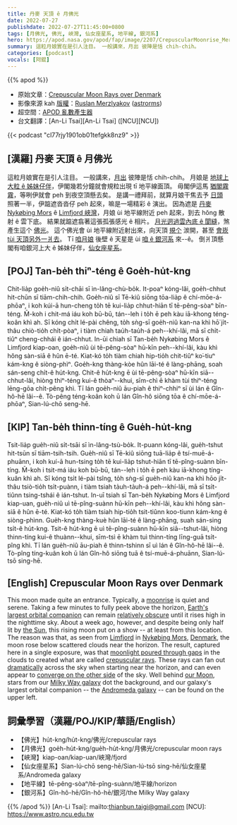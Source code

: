 ```yaml
---
title: 丹麥 天頂 ê 月佛光
date: 2022-07-27
publishdate: 2022-07-27T11:45:00+0800
tags: [月佛光, 佛光, 峽灣, 仙女座星系, 地平線, 銀河系]
hero: https://apod.nasa.gov/apod/fap/image/2207/CrepuscularMoonrise_Merzyakov_960_annotated.jpg
summary: 這粒月娘實在是引人注目。 一般講來，月出 彼陣是恬 chih-chih。
categories: [podcast]
vocals: [阿錕]
---
```


{{% apod %}}

- 原始文章：[Crepuscular Moon Rays over Denmark](https://apod.nasa.gov/apod/ap220727.html)
- 影像來源 kah [版權][copyright]：[Ruslan Merzlyakov](https://www.facebook.com/astrorms) ([astrorms](https://www.instagram.com/astrorms/))
- 超空間：[APOD 亂數產生器](http://apod.nasa.gov/apod/random_apod.html)
- 台文翻譯：[An-Li Tsai][An-Li Tsai] ([NCU][NCU])

{{< podcast "cl77rjy1901ob01tefgkk8nz9" >}}

## [漢羅] 丹麥 天頂 ê 月佛光
這粒月娘實在是引人注目。
一般講來，[月出][moonrise t] 彼陣是恬 chih-chih。
月娘是 [地球上大粒 ê 姊妹仔伴][Earth's largest orbital companion]，伊閣幾若分鐘就會規粒出現 tī 地平線面頂。
毋閣伊這馬 [猶閣霧霧][relatively obscure t]，等咧伊就會 peh 到夜空頂懸去矣。
是講一禮拜前，就算月娘干焦去予 [日頭][the Sun] 照著一半，伊踮遮沓沓仔 peh 起來，嘛是一場精彩 ê 演出。
因為遮是 [丹麥][Denmark] [Nykøbing Mors][Nykøbing Mors] ê [Limfjord 峽灣][Limfjord]，月娘 ùi 地平線附近 peh 起來，到去 hŏng 散射 ê 雲下底。
結果就踮遮翕著這張孤張感光 ê 相片。
[月光迵過雲內底 ê 閬縫][moonlight poured through gaps]，煞產生這个 [佛光][crepuscular rays]。
這个佛光會 ùi 地平線附近射出來，向天頂 [規个][dramatically] 湠開，甚至 [會崁 tùi 天頂另外一爿去][converge on the other side]。
Tī [咱月娘][our Moon] 後壁 ê 天星是 ùi [咱 ê 銀河系][Milky Way galaxy] 來--ê。
倒爿頂懸閣有咱銀河上大 ê 姊妹仔伴，[仙女座星系][Andromeda galaxy]。

## [POJ] Tan-be̍h thiⁿ-téng ê Goe̍h-hu̍t-kng
Chit-lia̍p goe̍h-niû si̍t-chāi sī ìn-lâng-chù-bo̍k.
It-poaⁿ kóng-lâi, goe̍h-chhut hit-chūn sī tiām-chih-chih.
Goe̍h-niû sī Tē-kiû siōng tōa-lia̍p ê chí-mōe-á-phōaⁿ, i koh kúi-ā hun-cheng to̍h tē kui-lia̍p chhut-hiān tī tē-pêng-sòaⁿ bīn-téng.
M̄-koh i chit-má iáu koh bū-bū, tán--leh i to̍h ē peh kàu iā-khong téng-koân khì ah.
Sī kóng chi̍t lé-pài chêng, to̍h sǹg-sī goe̍h-niû kan-na khì hō͘ ji̍t-thâu chiò-tio̍h chi̍t-pòaⁿ, i tiàm chiah tau̍h-tau̍h-á peh--khí-lâi, mā sī chi̍t-tiûⁿ cheng-chhái ê ián-chhut.
In-ūi chiah sī Tan-be̍h Nykøbing Mors ê Limfjord kiap-oan, goe̍h-niû ùi tē-pêng-sòaⁿ hū-kīn peh--khí-lâi, kàu khì hŏng sàn-siā ê hûn ē-té.
Kiat-kó to̍h tiàm chiah hip-tio̍h chit-tiûⁿ ko͘-tiuⁿ kám-kng ê siòng-phìⁿ.
Goe̍h-kng thàng-kòe hûn lāi-té ê làng-phāng, soah sán-seng chi̍t-ê hu̍t-kng.
Chit-ê hu̍t-kng ē ùi tē-pêng-sòaⁿ hū-kīn siā--chhut-lâi, hiòng thiⁿ-téng kui-ê thòaⁿ--khui, sīm-chì ē khàm tùi thiⁿ-téng lēng-gōa chi̍t-pêng khì.
Tī lán goe̍h-niû āu-piah ê thiⁿ-chhiⁿ sī ùi lán ê Gîn-hô-hē lâi--ê.
Tò-pêng téng-koân koh ū lán Gîn-hô siōng tōa ê chí-mōe-á-phōaⁿ, Sian-lú-chō seng-hē.


## [KIP] Tan-be̍h thinn-tíng ê Gue̍h-hu̍t-kng
Tsit-lia̍p gue̍h-niû si̍t-tsāi sī ìn-lâng-tsù-bo̍k.
It-puann kóng-lâi, gue̍h-tshut hit-tsūn sī tiām-tsih-tsih.
Gue̍h-niû sī Tē-kiû siōng tuā-lia̍p ê tsí-muē-á-phuānn, i koh kuí-ā hun-tsing to̍h tē kui-lia̍p tshut-hiān tī tē-pîng-suànn bīn-tíng.
M̄-koh i tsit-má iáu koh bū-bū, tán--leh i to̍h ē peh kàu iā-khong tíng-kuân khì ah.
Sī kóng tsi̍t lé-pài tsîng, to̍h sǹg-sī gue̍h-niû kan-na khì hōo ji̍t-thâu tsiò-tio̍h tsi̍t-puànn, i tiàm tsiah ta̍uh-ta̍uh-á peh--khí-lâi, mā sī tsi̍t-tiûnn tsing-tshái ê ián-tshut.
In-uī tsiah sī Tan-be̍h Nykøbing Mors ê Limfjord kiap-uan, gue̍h-niû uì tē-pîng-suànn hū-kīn peh--khí-lâi, kàu khì hŏng sàn-siā ê hûn ē-té.
Kiat-kó to̍h tiàm tsiah hip-tio̍h tsit-tiûnn koo-tiunn kám-kng ê siòng-phìnn.
Gue̍h-kng thàng-kuè hûn lāi-té ê làng-phāng, suah sán-sing tsi̍t-ê hu̍t-kng.
Tsit-ê hu̍t-kng ē uì tē-pîng-suànn hū-kīn siā--tshut-lâi, hiòng thinn-tíng kui-ê thuànn--khui, sīm-tsì ē khàm tuì thinn-tíng līng-guā tsi̍t-pîng khì.
Tī lán gue̍h-niû āu-piah ê thinn-tshinn sī uì lán ê Gîn-hô-hē lâi--ê.
Tò-pîng tíng-kuân koh ū lán Gîn-hô siōng tuā ê tsí-muē-á-phuānn, Sian-lú-tsō sing-hē.

## [English] Crepuscular Moon Rays over Denmark

This moon made quite an entrance.
Typically, a [moonrise][moonrise e] is quiet and serene.
Taking a few minutes to fully peek above the horizon, [Earth's largest orbital companion][Earth's largest orbital companion] can remain [relatively obscure][relatively obscure e] until it rises high in the nighttime sky.
About a week ago, however, and despite being only half lit by [the Sun][the Sun], this rising moon put on a show -- at least from this location.
The reason was that, as seen from [Limfjord][Limfjord] in [Nykøbing Mors][Nykøbing Mors], [Denmark][Denmark], the moon rose below scattered clouds near the horizon.
The result, captured here in a single exposure, was that [moonlight poured through gaps][moonlight poured through gaps] in the clouds to created what are called [crepuscular rays][crepuscular rays].
These rays can fan out [dramatically][dramatically] across the sky when starting near the horizon, and can even appear to [converge on the other side][converge on the other side] of the sky.
Well behind [our Moon][our Moon], stars from our [Milky Way galaxy][Milky Way galaxy] dot the background, and our galaxy's largest orbital companion -- the [Andromeda galaxy][Andromeda galaxy] -- can be found on the upper left.

## 詞彙學習（漢羅/POJ/KIP/華語/English）
- 【佛光】hu̍t-kng/hu̍t-kng/佛光/crepuscular rays
- 【月佛光】goe̍h-hu̍t-kng/gue̍h-hu̍t-kng/月佛光/crepuscular moon rays
- 【峽灣】kiap-oan/kiap-uan/峽灣/fjord
- 【仙女座星系】Sian-lú-chō seng-hē/Sian-lú-tsō sing-hē/仙女座星系/Andromeda galaxy
- 【地平線】tē-pêng-sòaⁿ/tē-pîng-suànn/地平線/horizon
- 【銀河系】Gîn-hô-hē/Gîn-hô-hē/銀河/the Milky Way galaxy


{{% /apod %}}
[An-Li Tsai]: mailto:thianbun.taigi@gmail.com
[NCU]: https://www.astro.ncu.edu.tw

[copyright]: https://apod.nasa.gov/apod/fap/lib/about_apod.html#srapply

[moonrise e]:https://apod.nasa.gov/apod/ap211010.html
[moonrise t]:https://apod.tw/daily/20211010/
[Earth's largest orbital companion]:https://spaceplace.nasa.gov/all-about-the-moon/en/
[relatively obscure e]:https://apod.nasa.gov/apod/ap220725.html
[relatively obscure t]:https://apod.tw/daily/20220725/
[the Sun]:https://solarsystem.nasa.gov/solar-system/sun/in-depth/
[Limfjord]:https://en.wikipedia.org/wiki/Limfjord
[Nykøbing Mors]:https://youtu.be/y7Tj4luxgzQ
[Denmark]:https://en.wikipedia.org/wiki/Denmark
[moonlight poured through gaps]:https://apod.nasa.gov/apod/ap090518.html
[crepuscular rays]:https://en.wikipedia.org/wiki/Crepuscular_rays
[dramatically]:https://i.pinimg.com/736x/6f/b1/f5/6fb1f5f39d452ba80e6f64fd8ecec743.jpg
[converge on the other side]:https://apod.nasa.gov/cgi-bin/apod/apod_search?tquery=anticrepuscular
[our Moon]:https://apod.nasa.gov/apod/ap190717.html
[Milky Way galaxy]:http://www.atlasoftheuniverse.com/galaxy.html
[Andromeda galaxy]:https://youtu.be/TijClV4uHIk
